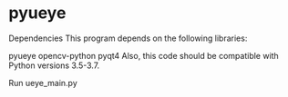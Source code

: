 # pyueye

Dependencies
This program depends on the following libraries:

pyueye
opencv-python
pyqt4
Also, this code should be compatible with Python versions 3.5-3.7.

Run ueye_main.py
